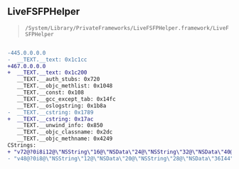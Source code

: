 ## LiveFSFPHelper

> `/System/Library/PrivateFrameworks/LiveFSFPHelper.framework/LiveFSFPHelper`

```diff

-445.0.0.0.0
-  __TEXT.__text: 0x1c1cc
+467.0.0.0.0
+  __TEXT.__text: 0x1c200
   __TEXT.__auth_stubs: 0x720
   __TEXT.__objc_methlist: 0x1048
   __TEXT.__const: 0x108
   __TEXT.__gcc_except_tab: 0x14fc
   __TEXT.__oslogstring: 0x1b8a
-  __TEXT.__cstring: 0x1789
+  __TEXT.__cstring: 0x17ac
   __TEXT.__unwind_info: 0x850
   __TEXT.__objc_classname: 0x2dc
   __TEXT.__objc_methname: 0x4249
CStrings:
+ "v72@?0i8i12@\"NSString\"16@\"NSData\"24@\"NSString\"32@\"NSData\"40@\"NSString\"48@\"NSData\"56@\"NSData\"64"
- "v48@?0i8@\"NSString\"12@\"NSData\"20@\"NSString\"28@\"NSData\"36I44"

```
